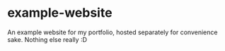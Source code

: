 # example-website
An example website for my portfolio, hosted separately for convenience sake.
Nothing else really :D